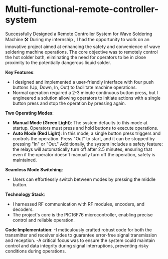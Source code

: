 # Multi-functional-remote-controller-system

Successfully Designed a Remote Controller System for Wave Soldering Machine 🛠️
During my internship , I had the opportunity to work on an innovative project aimed at enhancing the safety and convenience of wave soldering machine operations. The core objective was to remotely control the hot solder bath, eliminating the need for operators to be in close proximity to the potentially dangerous liquid solder.

**Key Features**:
- I designed and implemented a user-friendly interface with four push buttons (Up, Down, In, Out) to facilitate machine operations.
- Normal operation required a 2-3 minute continuous button press, but I engineered a solution allowing operators to initiate actions with a single button press and stop the operation by pressing again.

**Two Operating Modes**:
- **Manual Mode (Green Light)**: The system defaults to this mode at startup. Operators must press and hold buttons to execute operations.
- **Auto Mode (Red Light)**: In this mode, a single button press triggers and controls the operation. Press "Out" to start, and it can be stopped by pressing "In" or "Out." Additionally, the system includes a safety feature: the relays will automatically turn off after 2.5 minutes, ensuring that even if the operator doesn't manually turn off the operation, safety is maintained.

**Seamless Mode Switching**:
- Users can effortlessly switch between modes by pressing the middle button.

**Technology Stack**:
- I harnessed RF communication with RF modules, encoders, and decoders.
- The project's core is the PIC16F76 microcontroller, enabling precise control and reliable operation.

**Code Implementation**:
-I meticulously crafted robust code for both the transmitter and receiver sides to guarantee error-free signal transmission and reception.
-A critical focus was to ensure the system could maintain control and data integrity during signal interruptions, preventing risky conditions during operations.

